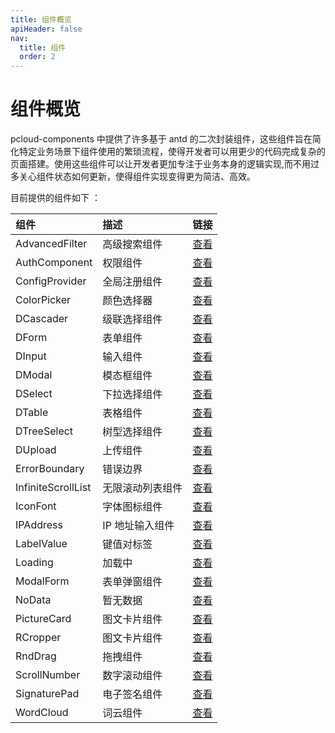```yaml
---
title: 组件概览
apiHeader: false
nav:
  title: 组件
  order: 2
---
```


# 组件概览

pcloud-components 中提供了许多基于 antd 的二次封装组件，这些组件旨在简化特定业务场景下组件使用的繁琐流程，使得开发者可以用更少的代码完成复杂的页面搭建。使用这些组件可以让开发者更加专注于业务本身的逻辑实现,而不用过多关心组件状态如何更新，使得组件实现变得更为简洁、高效。

目前提供的组件如下 ：

| 组件               | 描述             | 链接                                     |
| :----------------- | :--------------- | :--------------------------------------- |
| AdvancedFilter     | 高级搜索组件     | [查看](/components/advanced-filter)      |
| AuthComponent      | 权限组件         | [查看](/components/auth-component)       |
| ConfigProvider     | 全局注册组件     | [查看](/components/config-provider)      |
| ColorPicker        | 颜色选择器       | [查看](/components/color-picker)         |
| DCascader          | 级联选择组件     | [查看](/components/d-cascader)           |
| DForm              | 表单组件         | [查看](/components/d-form)               |
| DInput             | 输入组件         | [查看](/components/d-input)              |
| DModal             | 模态框组件       | [查看](/components/d-modal)              |
| DSelect            | 下拉选择组件     | [查看](/components/d-select)             |
| DTable             | 表格组件         | [查看](/components/d-table)              |
| DTreeSelect        | 树型选择组件     | [查看](/components/d-tree-select)        |
| DUpload            | 上传组件         | [查看](/components/d-upload)             |
| ErrorBoundary      | 错误边界         | [查看](/components/error-boundary)       |
| InfiniteScrollList | 无限滚动列表组件 | [查看](/components/infinite-scroll-list) |
| IconFont           | 字体图标组件     | [查看](/components/icon-font)            |
| IPAddress          | IP 地址输入组件  | [查看](/components/ip-address)           |
| LabelValue         | 键值对标签       | [查看](/components/label-value)          |
| Loading            | 加载中           | [查看](/components/loading)              |
| ModalForm          | 表单弹窗组件     | [查看](/components/modal-form)           |
| NoData             | 暂无数据         | [查看](/components/no-data)              |
| PictureCard        | 图文卡片组件     | [查看](/components/picture-card)         |
| RCropper           | 图文卡片组件     | [查看](/components/r-cropper)            |
| RndDrag            | 拖拽组件         | [查看](/components/rnd-drag)             |
| ScrollNumber       | 数字滚动组件     | [查看](/components/scroll-number)        |
| SignaturePad       | 电子签名组件     | [查看](/components/signature-pad)        |
| WordCloud          | 词云组件         | [查看](/components/word-cloud)           |
